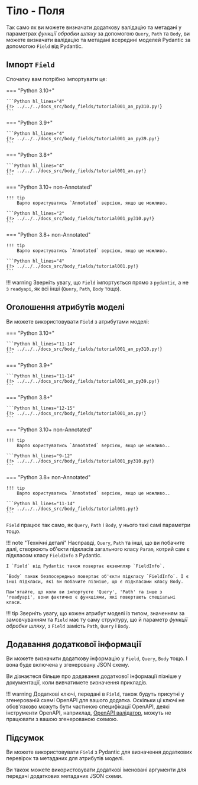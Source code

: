 # Тіло - Поля

Так само як ви можете визначати додаткову валідацію та метадані у параметрах *функції обробки шляху* за допомогою `Query`, `Path` та `Body`, ви можете визначати валідацію та метадані всередині моделей Pydantic за допомогою `Field` від Pydantic.

## Імпорт `Field`

Спочатку вам потрібно імпортувати це:

=== "Python 3.10+"

    ```Python hl_lines="4"
    {!> ../../../docs_src/body_fields/tutorial001_an_py310.py!}
    ```

=== "Python 3.9+"

    ```Python hl_lines="4"
    {!> ../../../docs_src/body_fields/tutorial001_an_py39.py!}
    ```

=== "Python 3.8+"

    ```Python hl_lines="4"
    {!> ../../../docs_src/body_fields/tutorial001_an.py!}
    ```

=== "Python 3.10+ non-Annotated"

    !!! tip
        Варто користуватись `Annotated` версією, якщо це можливо.

    ```Python hl_lines="2"
    {!> ../../../docs_src/body_fields/tutorial001_py310.py!}
    ```

=== "Python 3.8+ non-Annotated"

    !!! tip
        Варто користуватись `Annotated` версією, якщо це можливо.

    ```Python hl_lines="4"
    {!> ../../../docs_src/body_fields/tutorial001.py!}
    ```

!!! warning
    Зверніть увагу, що `Field` імпортується прямо з `pydantic`, а не з `readyapi`, як всі інші (`Query`, `Path`, `Body` тощо).

## Оголошення атрибутів моделі

Ви можете використовувати `Field` з атрибутами моделі:

=== "Python 3.10+"

    ```Python hl_lines="11-14"
    {!> ../../../docs_src/body_fields/tutorial001_an_py310.py!}
    ```

=== "Python 3.9+"

    ```Python hl_lines="11-14"
    {!> ../../../docs_src/body_fields/tutorial001_an_py39.py!}
    ```

=== "Python 3.8+"

    ```Python hl_lines="12-15"
    {!> ../../../docs_src/body_fields/tutorial001_an.py!}
    ```

=== "Python 3.10+ non-Annotated"

    !!! tip
        Варто користуватись `Annotated` версією, якщо це можливо..

    ```Python hl_lines="9-12"
    {!> ../../../docs_src/body_fields/tutorial001_py310.py!}
    ```

=== "Python 3.8+ non-Annotated"

    !!! tip
        Варто користуватись `Annotated` версією, якщо це можливо..

    ```Python hl_lines="11-14"
    {!> ../../../docs_src/body_fields/tutorial001.py!}
    ```

`Field` працює так само, як `Query`, `Path` і `Body`, у нього такі самі параметри тощо.

!!! note "Технічні деталі"
    Насправді, `Query`, `Path` та інші, що ви побачите далі, створюють об'єкти підкласів загального класу `Param`, котрий сам є підкласом класу `FieldInfo` з Pydantic.

    І `Field` від Pydantic також повертає екземпляр `FieldInfo`.

    `Body` також безпосередньо повертає об'єкти підкласу `FieldInfo`. І є інші підкласи, які ви побачите пізніше, що є підкласами класу Body.

    Пам'ятайте, що коли ви імпортуєте 'Query', 'Path' та інше з 'readyapi', вони фактично є функціями, які повертають спеціальні класи.

!!! tip
     Зверніть увагу, що кожен атрибут моделі із типом, значенням за замовчуванням та `Field` має ту саму структуру, що й параметр *функції обробки шляху*, з `Field` замість `Path`, `Query` і `Body`.

## Додавання додаткової інформації

Ви можете визначити додаткову інформацію у `Field`, `Query`, `Body` тощо. І вона буде включена у згенеровану JSON схему.

Ви дізнаєтеся більше про додавання додаткової інформації пізніше у документації, коли вивчатимете визначення прикладів.

!!! warning
    Додаткові ключі, передані в `Field`, також будуть присутні у згенерованій схемі OpenAPI для вашого додатка.
    Оскільки ці ключі не обов'язково можуть бути частиною специфікації OpenAPI, деякі інструменти OpenAPI, наприклад, [OpenAPI валідатор](https://validator.swagger.io/), можуть не працювати з вашою згенерованою схемою.

## Підсумок

Ви можете використовувати `Field` з Pydantic для визначення додаткових перевірок та метаданих для атрибутів моделі.

Ви також можете використовувати додаткові іменовані аргументи для передачі додаткових метаданих JSON схеми.
